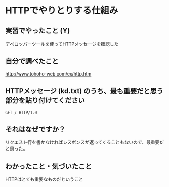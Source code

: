 # HTTPでやりとりする仕組み

<!-- Markdown記法のヒント

コード記法（1行の中に埋めたい場合）

`code`

コードブロック記法（複数行）

```
print('a')
print('b')
```

-->

## 実習でやったこと (Y)

デベロッパーツールを使ってHTTPメッセージを確認した

## 自分で調べたこと

http://www.tohoho-web.com/ex/http.htm

## HTTPメッセージ (kd.txt) のうち、最も重要だと思う部分を貼り付けてください

```
GET / HTTP/1.0
```

## それはなぜですか？
リクエスト行を書かなければレスポンスが返ってくることもないので、最重要だと思った。


## わかったこと・気づいたこと
HTTPはとても重要なものだということ

